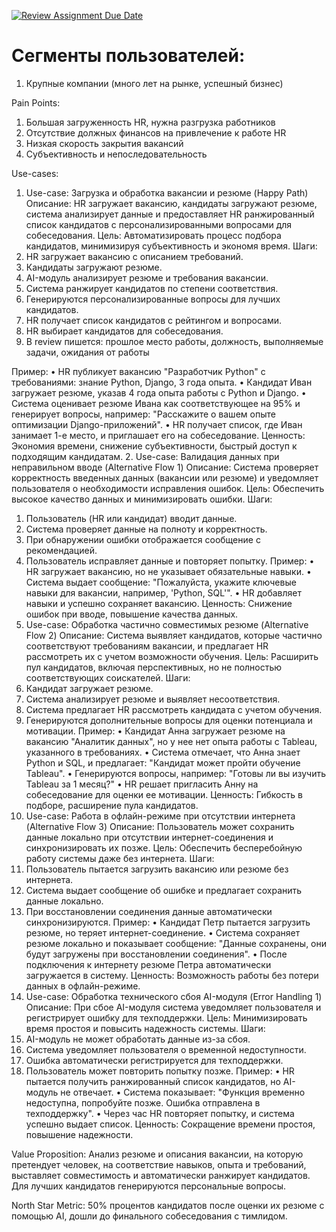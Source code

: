 [![Review Assignment Due Date](https://classroom.github.com/assets/deadline-readme-button-22041afd0340ce965d47ae6ef1cefeee28c7c493a6346c4f15d667ab976d596c.svg)](https://classroom.github.com/a/byBN1fuY)
# Сегменты пользователей:
1. Крупные компании (много лет на рынке, успешный бизнес)

Pain Points:
1. Большая загруженность HR, нужна разгрузка работников
2. Отсутствие должных финансов на привлечение к работе HR
3. Низкая скорость закрытия вакансий
4. Субъективность и непоследовательность

Use-cases: 
1. Use-case: Загрузка и обработка вакансии и резюме (Happy Path)
Описание: HR загружает вакансию, кандидаты загружают резюме, система анализирует данные и предоставляет HR ранжированный список кандидатов с персонализированными вопросами для собеседования.
Цель: Автоматизировать процесс подбора кандидатов, минимизируя субъективность и экономя время.
Шаги:
1.	HR загружает вакансию с описанием требований.
2.	Кандидаты загружают резюме.
3.	AI-модуль анализирует резюме и требования вакансии.
4.	Система ранжирует кандидатов по степени соответствия.
5.	Генерируются персонализированные вопросы для лучших кандидатов.
6.	HR получает список кандидатов с рейтингом и вопросами.
7.	HR выбирает кандидатов для собеседования.
8.	В review пишется: прошлое место работы, должность, выполняемые задачи, ожидания от работы

Пример:
•	HR публикует вакансию "Разработчик Python" с требованиями: знание Python, Django, 3 года опыта.
•	Кандидат Иван загружает резюме, указав 4 года опыта работы с Python и Django.
•	Система оценивает резюме Ивана как соответствующее на 95% и генерирует вопросы, например: "Расскажите о вашем опыте оптимизации Django-приложений".
•	HR получает список, где Иван занимает 1-е место, и приглашает его на собеседование.
Ценность: Экономия времени, снижение субъективности, быстрый доступ к подходящим кандидатам.
2. Use-case: Валидация данных при неправильном вводе (Alternative Flow 1)
Описание: Система проверяет корректность введенных данных (вакансии или резюме) и уведомляет пользователя о необходимости исправления ошибок.
Цель: Обеспечить высокое качество данных и минимизировать ошибки.
Шаги:
1.	Пользователь (HR или кандидат) вводит данные.
2.	Система проверяет данные на полноту и корректность.
3.	При обнаружении ошибки отображается сообщение с рекомендацией.
4.	Пользователь исправляет данные и повторяет попытку.
Пример:
•	HR загружает вакансию, но не указывает обязательные навыки.
•	Система выдает сообщение: "Пожалуйста, укажите ключевые навыки для вакансии, например, 'Python, SQL'".
•	HR добавляет навыки и успешно сохраняет вакансию.
Ценность: Снижение ошибок при вводе, повышение качества данных.
3. Use-case: Обработка частично совместимых резюме (Alternative Flow 2)
Описание: Система выявляет кандидатов, которые частично соответствуют требованиям вакансии, и предлагает HR рассмотреть их с учетом возможности обучения.
Цель: Расширить пул кандидатов, включая перспективных, но не полностью соответствующих соискателей.
Шаги:
1.	Кандидат загружает резюме.
2.	Система анализирует резюме и выявляет несоответствия.
3.	Система предлагает HR рассмотреть кандидата с учетом обучения.
4.	Генерируются дополнительные вопросы для оценки потенциала и мотивации.
Пример:
•	Кандидат Анна загружает резюме на вакансию "Аналитик данных", но у нее нет опыта работы с Tableau, указанного в требованиях.
•	Система отмечает, что Анна знает Python и SQL, и предлагает: "Кандидат может пройти обучение Tableau".
•	Генерируются вопросы, например: "Готовы ли вы изучить Tableau за 1 месяц?"
•	HR решает пригласить Анну на собеседование для оценки ее мотивации.
Ценность: Гибкость в подборе, расширение пула кандидатов.
4. Use-case: Работа в офлайн-режиме при отсутствии интернета (Alternative Flow 3)
Описание: Пользователь может сохранить данные локально при отсутствии интернет-соединения и синхронизировать их позже.
Цель: Обеспечить бесперебойную работу системы даже без интернета.
Шаги:
1.	Пользователь пытается загрузить вакансию или резюме без интернета.
2.	Система выдает сообщение об ошибке и предлагает сохранить данные локально.
3.	При восстановлении соединения данные автоматически синхронизируются.
Пример:
•	Кандидат Петр пытается загрузить резюме, но теряет интернет-соединение.
•	Система сохраняет резюме локально и показывает сообщение: "Данные сохранены, они будут загружены при восстановлении соединения".
•	После подключения к интернету резюме Петра автоматически загружается в систему.
Ценность: Возможность работы без потери данных в офлайн-режиме.
5. Use-case: Обработка технического сбоя AI-модуля (Error Handling 1)
Описание: При сбое AI-модуля система уведомляет пользователя и регистрирует ошибку для техподдержки.
Цель: Минимизировать время простоя и повысить надежность системы.
Шаги:
1.	AI-модуль не может обработать данные из-за сбоя.
2.	Система уведомляет пользователя о временной недоступности.
3.	Ошибка автоматически регистрируется для техподдержки.
4.	Пользователь может повторить попытку позже.
Пример:
•	HR пытается получить ранжированный список кандидатов, но AI-модуль не отвечает.
•	Система показывает: "Функция временно недоступна, попробуйте позже. Ошибка отправлена в техподдержку".
•	Через час HR повторяет попытку, и система успешно выдает список.
Ценность: Сокращение времени простоя, повышение надежности.

Value Proposition:
Анализ резюме и описания вакансии, на которую претендует человек, на соответствие навыков, опыта и требований, выставляет совместимость и автоматически ранжирует кандидатов. Для лучших кандидатов генерируются персональные вопросы.

North Star Metric:
50% процентов кандидатов после оценки их резюме с помощью AI, дошли до финального собеседования с тимлидом.


